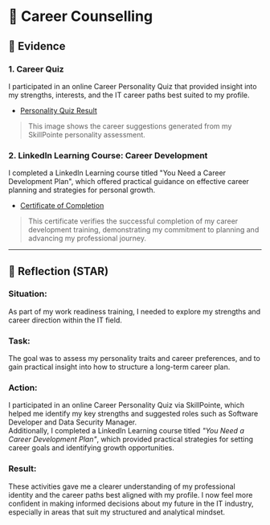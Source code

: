 # 🧠 Career Counselling

## 📎 Evidence
### 1. Career Quiz
I participated in an online Career Personality Quiz that provided insight into my strengths, interests, and the IT career paths best suited to my profile.
- [Personality Quiz Result](./evidence/personality-quiz.png)  
> This image shows the career suggestions generated from my SkillPointe personality assessment.

### 2. LinkedIn Learning Course: Career Development
I completed a LinkedIn Learning course titled "You Need a Career Development Plan", which offered practical guidance on effective career planning and strategies for personal growth.
- [Certificate of Completion](./CertificateOfCompletion_YouNeedaCareerDevelopmentPlan.pdf)
> This certificate verifies the successful completion of my career development training, demonstrating my commitment to planning and advancing my professional journey.
---

## 💬 Reflection (STAR)

### Situation:
As part of my work readiness training, I needed to explore my strengths and career direction within the IT field.

### Task:
The goal was to assess my personality traits and career preferences, and to gain practical insight into how to structure a long-term career plan.

### Action:
I participated in an online Career Personality Quiz via SkillPointe, which helped me identify my key strengths and suggested roles such as Software Developer and Data Security Manager.  
Additionally, I completed a LinkedIn Learning course titled *"You Need a Career Development Plan"*, which provided practical strategies for setting career goals and identifying growth opportunities.

### Result:
These activities gave me a clearer understanding of my professional identity and the career paths best aligned with my profile. I now feel more confident in making informed decisions about my future in the IT industry, especially in areas that suit my structured and analytical mindset.
